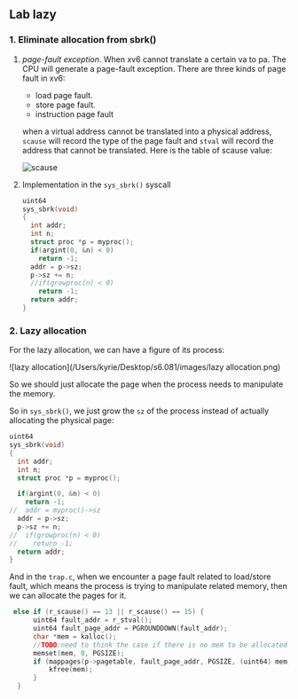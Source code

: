 ## Lab lazy 

### 1. Eliminate allocation from sbrk() 

1. *page-fault exception*. When xv6 cannot translate a certain va to pa. The CPU will generate a page-fault exception. There are three kinds of page fault in xv6:

   - load page fault.
   - store page fault.
   - instruction page fault

   when a virtual address cannot be translated into a physical address, `scause` will record the type of the page fault and `stval` will record the address that cannot be translated. Here is the table of scause value:
   
   ![scause](/Users/kyrie/Desktop/s6.081/images/scause.png)

2. Implementation in the `sys_sbrk()` syscall

   ```C
   uint64
   sys_sbrk(void)
   {
     int addr;
     int n;
     struct proc *p = myproc();
     if(argint(0, &n) < 0)
       return -1;
     addr = p->sz;
     p->sz += n;
     //if(growproc(n) < 0)
       return -1;
     return addr;
   }
   ```

   

### 2. Lazy allocation

For the lazy allocation, we can have a figure of its process:

![lazy allocation](/Users/kyrie/Desktop/s6.081/images/lazy allocation.png)

So we should just allocate the page when the process needs to manipulate the memory.

So in `sys_sbrk()`, we just grow the `sz` of the process instead of actually allocating the physical page:

```C
uint64
sys_sbrk(void)
{
  int addr;
  int n;
  struct proc *p = myproc();

  if(argint(0, &n) < 0)
    return -1;
//  addr = myproc()->sz
  addr = p->sz;
  p->sz += n;
//  if(growproc(n) < 0)
//    return -1;
  return addr;
}
```

And in the `trap.c`, when we encounter a page fault related to load/store fault, which means the process is trying to manipulate related memory, then we can allocate the pages for it.

```C
 else if (r_scause() == 13 || r_scause() == 15) {
      uint64 fault_addr = r_stval();
      uint64 fault_page_addr = PGROUNDDOWN(fault_addr);
      char *mem = kalloc();
      //TODO:need to think the case if there is no mem to be allocated (mem == 0)
      memset(mem, 0, PGSIZE);
      if (mappages(p->pagetable, fault_page_addr, PGSIZE, (uint64) mem, PTE_R | PTE_W | PTE_X | PTE_U) != 0) {
          kfree(mem);
      }
  }
```

